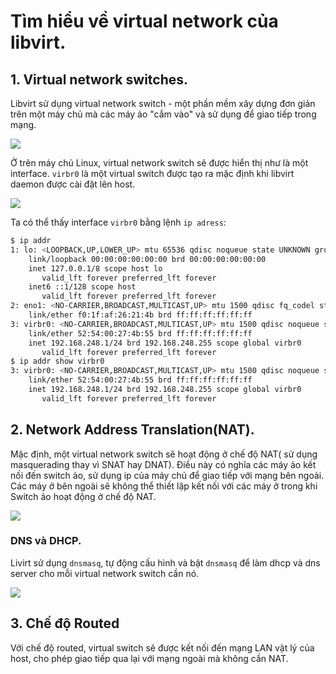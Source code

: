 # Tìm hiểu về virtual network của libvirt.


## 1. Virtual network switches.
Libvirt sử dụng virtual network switch - một phần mềm xây dựng đơn giản trên một máy chủ mà các máy ảo "cắm vào" và sử dụng để giao tiếp trong mạng.

![](https://i.imgur.com/tDMi2UV.png)

Ở trên máy chủ Linux, virtual network switch sẽ được hiển thị như là một interface. `virbr0` là một virtual switch được tạo ra mặc định khi libvirt daemon được cài đặt lên host.

![](https://i.imgur.com/chfrSdl.png)

Ta có thể thấy interface `virbr0` bằng lệnh `ip adress`:
```sh
$ ip addr
1: lo: <LOOPBACK,UP,LOWER_UP> mtu 65536 qdisc noqueue state UNKNOWN group default qlen 1000
    link/loopback 00:00:00:00:00:00 brd 00:00:00:00:00:00
    inet 127.0.0.1/8 scope host lo
       valid_lft forever preferred_lft forever
    inet6 ::1/128 scope host 
       valid_lft forever preferred_lft forever
2: eno1: <NO-CARRIER,BROADCAST,MULTICAST,UP> mtu 1500 qdisc fq_codel state DOWN group default qlen 1000
    link/ether f0:1f:af:26:21:4b brd ff:ff:ff:ff:ff:ff
3: virbr0: <NO-CARRIER,BROADCAST,MULTICAST,UP> mtu 1500 qdisc noqueue state DOWN group default qlen 1000
    link/ether 52:54:00:27:4b:55 brd ff:ff:ff:ff:ff:ff
    inet 192.168.248.1/24 brd 192.168.248.255 scope global virbr0
       valid_lft forever preferred_lft forever
$ ip addr show virbr0
3: virbr0: <NO-CARRIER,BROADCAST,MULTICAST,UP> mtu 1500 qdisc noqueue state DOWN group default qlen 1000
    link/ether 52:54:00:27:4b:55 brd ff:ff:ff:ff:ff:ff
    inet 192.168.248.1/24 brd 192.168.248.255 scope global virbr0
       valid_lft forever preferred_lft forever
```

## 2. Network Address Translation(NAT).
Mặc định, một virtual network switch sẽ hoạt động ở chế độ NAT( sử dụng masquerading thay vì SNAT hay DNAT).
Điều này có nghĩa các máy ảo kết nối đến switch ảo, sử dụng ip của máy chủ để giao tiếp với mạng bên ngoài. Các máy ở bên ngoài sẽ không thể thiết lập kết nối với các máy ở trong khi Switch ảo hoạt động ở chế độ NAT.

![](https://i.imgur.com/J4k7WqW.png)

### DNS và DHCP.
Livirt sử dụng `dnsmasq`, tự động cấu hình và bật `dnsmasq` để làm dhcp và dns server cho mỗi virtual network switch cần nó.

![](https://i.imgur.com/RgRRdyX.png)

## 3. Chế độ Routed 
Với chế độ routed, virtual switch sẽ được kết nối đến mạng LAN vật lý của host, cho phép giao tiếp qua lại với mạng ngoài mà không cần NAT.
